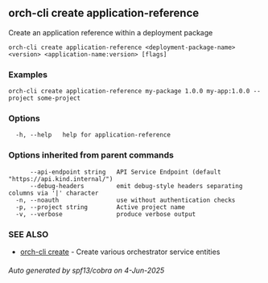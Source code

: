 ## orch-cli create application-reference

Create an application reference within a deployment package

```
orch-cli create application-reference <deployment-package-name> <version> <application-name:version> [flags]
```

### Examples

```
orch-cli create application-reference my-package 1.0.0 my-app:1.0.0 --project some-project
```

### Options

```
  -h, --help   help for application-reference
```

### Options inherited from parent commands

```
      --api-endpoint string   API Service Endpoint (default "https://api.kind.internal/")
      --debug-headers         emit debug-style headers separating columns via '|' character
  -n, --noauth                use without authentication checks
  -p, --project string        Active project name
  -v, --verbose               produce verbose output
```

### SEE ALSO

* [orch-cli create](orch-cli_create.md)	 - Create various orchestrator service entities

###### Auto generated by spf13/cobra on 4-Jun-2025
